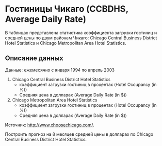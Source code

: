 Гостиницы Чикаго (CCBDHS, Average Daily Rate)
=============================================

В таблицах представлена статистика коэффициента загрузки гостиниц и средней 
цены по двум районам Чикаго:  Chicago Central Business District Hotel Statistics и Chicago Metropolitan Area Hotel Statistics.

Описание данных
----------------
Данные: ежемесячно с января 1994 по апрель 2003

1. Chicago Central Business District Hotel Statistics 
	* коэффициент загрузки гостиниц в процентах (Hotel Occupancy (in %))
	* Средняя цена в долларах (Average Daily Rate (in $))
2. Chicago Metropolitan Area Hotel Statistics 
	* коэффициент загрузки гостиниц в процентах (Hotel Occupancy (in %))
	* Средняя цена в долларах (Average Daily Rate (in $))

Источник: http://www.choosechicago.com/.

Построить прогноз на 8 месяцев средней цены в долларах по Chicago Central Business District Hotel Statistics.
